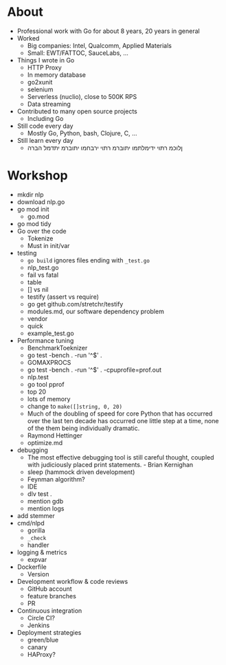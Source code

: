 # About
* Professional work with Go for about 8 years, 20 years in general
* Worked
    - Big companies: Intel, Qualcomm, Applied Materials
    - Small: EWT/FATTOC, SauceLabs, ...
* Things I wrote in Go
    * HTTP Proxy
    * In memory database
    * go2xunit
    * selenium
    * Serverless (nuclio), close to 500K RPS
    * Data streaming
* Contributed to many open source projects
    * Including Go
* Still code every day
    * Mostly Go, Python, bash, Clojure, C, ...
* Still learn every day
    - ןלוכמ רתוי ידימלתמו יתוברמ רתוי ירבחמו יתוברמ יתדמל הברה 

# Workshop
- mkdir nlp
- download nlp.go
- go mod init
    - go.mod
- go mod tidy
- Go over the code
    - Tokenize
    - Must in init/var
- testing
    - `go build` ignores files ending with `_test.go`
    - nlp_test.go
    - fail vs fatal
    - table
    - [] vs nil
    - testify (assert vs require)
    - go get github.com/stretchr/testify
	- modules.md, our software dependency problem
	- vendor
    - quick
    - example_test.go
- Performance tuning
    - BenchmarkToeknizer
    - go test -bench . -run '^$' .
	- GOMAXPROCS
    - go test -bench . -run '^$' . -cpuprofile=prof.out
	- nlp.test
    - go tool pprof
	- top 20
	- lots of memory
    - change to `make([]string, 0, 20)`
    - Much of the doubling of speed for core Python that has occurred over the
      last ten decade has occurred one little step at a time, none of the them
      being individually dramatic.
	- Raymond Hettinger
    - optimize.md
- debugging
    - The most effective debugging tool is still careful thought, coupled with
      judiciously placed print statements. - Brian Kernighan
    - sleep (hammock driven development)
    - Feynman algorithm?
    - IDE
    - dlv test .
    - mention gdb
    - mention logs
- add stemmer
- cmd/nlpd
    - gorilla
    - `_check`
    - handler
- logging & metrics
    - expvar
- Dockerfile
    - Version
- Development workflow & code reviews
    - GitHub account
    - feature branches
    - PR
- Continuous integration
    - Circle CI?
    - Jenkins
- Deployment strategies
    - green/blue
    - canary
    - HAProxy?

